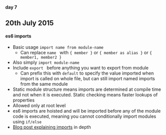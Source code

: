 #### day 7
## 20th July 2015


#### es6 imports
* Basic usage ```import name from module-name```
  * Can replace ```name ``` with ```{ member }``` or ```{ member as alias }``` or ```{ member1, member2 }```
* Also simply ```import module-name```
* Include ```export ``` before anything you want to export from module
  * Can prefix this with `default` to specify the value imported when import is called on whole file, but can still import named imports from the same module
* Static module structure means imports are determined at compile time and not when it is executed. Static checking means faster lookups of properties
* Allowed only at root level
* es6 imports are hoisted and will be imported before any of the module code is executed, meaning you cannot conditionally import modules using `if/else`
* [Blog post explaining imports](http://www.2ality.com/2014/09/es6-modules-final.html) in depth

